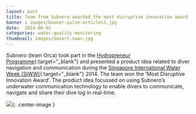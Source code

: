 ```yaml
---
layout: post
title: Team from Subnero awarded the most disruptive innovation award
banner : images/banner-pulse-articles1.jpg
date:  2014-06-03
categories: water-quality-monitoring
thumbnail: images/boxart-swan.jpg
---
```


Subnero (team Orca) took part in the [Hydropreneur Programme](http://www.hydropreneur.com){:target="_blank"} and presented a product idea related to diver navigation and communication during the [Singapore International Water Week (SIWW)](http://www.siww.com.sg){:target="_blank"} 2014. The team won the ‘Most Disruptive Innovation Award’.  The product idea focussed on using Subnero’s underwater communication technology to enable divers to communicate, navigate and share their dive log in real-time.

![]({{site.baseurl}}/images/pulse-hydropreneur.jpg){: .center-image }
